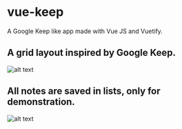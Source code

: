 # vue-keep
A Google Keep like app made with Vue JS and Vuetify.

## A grid layout inspired by Google Keep.

![alt text](https://imgur.com/SBKwCvn.png)

## All notes are saved in lists, only for demonstration.

![alt text](https://imgur.com/ESWZXiW.png)
